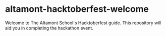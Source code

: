 # altamont-hacktoberfest-welcome
Welcome to The Altamont School's Hacktoberfest guide. This repository will aid you in completing the hackathon event.
